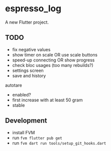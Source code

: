 # espresso_log

A new Flutter project.

## TODO
- fix negative values
- show timer on scale OR use scale buttons
- speed-up connecting OR show progress
- check bloc usages (too many rebuilds?)
- settings screen
- save and history

autotare 
- enabled?
- first increase with at least 50 gram
- stable 

## Development
- install FVM
- run `fvm flutter pub get`
- run `fvm dart run tools/setup_git_hooks.dart`

